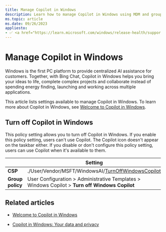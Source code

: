 ```yaml
---
title: Manage Copilot in Windows
description: Learn how to manage Copilot in Windows using MDM and group policy.
ms.topic: article
ms.date: 09/26/2023
appliesto:
- ✅ <a href="https://learn.microsoft.com/windows/release-health/supported-versions-windows-client" target="_blank">Windows 11</a>
---
```


# Manage Copilot in Windows

Windows is the first PC platform to provide centralized AI assistance for customers. Together, with Bing Chat, Copilot in Windows helps you bring your ideas to life, complete complex projects and collaborate instead of spending energy finding, launching and working across multiple applications.

This article lists settings available to manage Copilot in Windows. To learn more about Copilot in Windows, see [Welcome to Copilot in Windows](https://support.microsoft.com/windows/welcome-to-copilot-in-windows-675708af-8c16-4675-afeb-85a5a476ccb0).

## Turn off Copilot in Windows

This policy setting allows you to turn off Copilot in Windows. If you enable this policy setting, users can't use Copilot. The Copilot icon doesn't appear on the taskbar either. If you disable or don't configure this policy setting, users can use Copilot when it's available to them.

|                  | Setting                                                                                                 |
|------------------|---------------------------------------------------------------------------------------------------------|
| **CSP**          | ./User/Vendor/MSFT/WindowsAI/[TurnOffWindowsCopilot](mdm/policy-csp-windowsai.md#turnoffwindowscopilot) |
| **Group policy** | User Configuration > Administrative Templates > Windows Copilot > **Turn off Windows Copilot**          |



## Related articles

- [Welcome to Copilot in Windows](https://support.microsoft.com/windows/welcome-to-copilot-in-windows-675708af-8c16-4675-afeb-85a5a476ccb0)

- [Copilot in Windows: Your data and privacy](https://support.microsoft.com/windows/copilot-in-windows-your-data-and-privacy-3e265e82-fc76-4d0a-afc0-4a0de528b73a)
